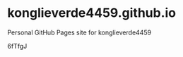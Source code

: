 # konglieverde4459.github.io
Personal GitHub Pages site for konglieverde4459



















6fTfgJ
